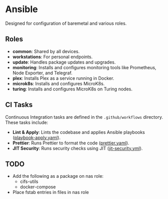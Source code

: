 # Ansible 

Designed for configuration of baremetal and various roles.

## Roles

- **common**: Shared by all devices.
- **workstations**: For personal endpoints.
- **update**: Handles package updates and upgrades.
- **monitoring**: Installs and configures monitoring tools like Prometheus, Node Exporter, and Telegraf.
- **plex**: Installs Plex as a service running in Docker.
- **microk8s**: Installs and configures MicroK8s.
- **turing**: Installs and configures MicroK8s on Turing nodes.

## CI Tasks

Continuous Integration tasks are defined in the `.github/workflows` directory. These tasks include:

- **Lint & Apply**: Lints the codebase and applies Ansible playbooks ([playbook-apply.yaml](.github/workflows/playbook-apply.yaml)).
- **Prettier**: Runs Prettier to format the code ([prettier.yaml](.github/workflows/prettier.yaml)).
- **JIT Security**: Runs security checks using JIT ([jit-security.yml](.github/workflows/jit-security.yml)).

## TODO

- Add the following as a package on nas role:
  - cifs-utils
  - docker-compose
- Place fstab entries in files in nas role
